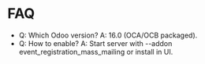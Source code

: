 # FAQ

- Q: Which Odoo version? A: 16.0 (OCA/OCB packaged).
- Q: How to enable? A: Start server with --addon event_registration_mass_mailing or install in UI.
